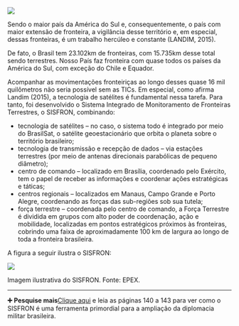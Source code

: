 [![](https://ampli-images.s3.amazonaws.com/production/b89aaa8d-794e-454a-9324-2b565d52e437/original)](https://ampli-images.s3.amazonaws.com/production/b89aaa8d-794e-454a-9324-2b565d52e437/original)

Sendo o maior país da América do Sul e, consequentemente, o país com maior extensão de fronteira, a vigilância desse território e, em especial, dessas fronteiras, é um trabalho hercúleo e constante (LANDIM, 2015).

De fato, o Brasil tem 23.102km de fronteiras, com 15.735km desse total sendo terrestres. Nosso País faz fronteira com quase todos os países da América do Sul, com exceção do Chile e Equador.

Acompanhar as movimentações fronteiriças ao longo desses quase 16 mil quilômetros não seria possível sem as TICs. Em especial, como afirma Landim (2015), a tecnologia de satélites é fundamental nessa tarefa. Para tanto, foi desenvolvido o Sistema Integrado de Monitoramento de Fronteiras Terrestres, o SISFRON, combinando:

- tecnologia de satélites – no caso, o sistema todo é integrado por meio do BrasilSat, o satélite geoestacionário que orbita o planeta sobre o território brasileiro;
- tecnologia de transmissão e recepção de dados – via estações terrestres (por meio de antenas direcionais parabólicas de pequeno diâmetro);
- centro de comando – localizado em Brasília, coordenado pelo Exército, tem o papel de receber as informações e coordenar ações estratégicas e táticas;
- centros regionais – localizados em Manaus, Campo Grande e Porto Alegre, coordenando as forças das sub-regiões sob sua tutela;
- força terrestre – coordenada pelo centro de comando, a Força Terrestre é dividida em grupos com alto poder de coordenação, ação e mobilidade, localizadas em pontos estratégicos próximos às fronteiras, cobrindo uma faixa de aproximadamente 100 km de largura ao longo de toda a fronteira brasileira.

A figura a seguir ilustra o SISFRON:

[![](https://ampli-images.s3.amazonaws.com/production/3a286c6a-11da-4805-bc46-c113146726d7/original)](https://ampli-images.s3.amazonaws.com/production/3a286c6a-11da-4805-bc46-c113146726d7/original)

Imagem ilustrativa do SISFRON. Fonte: EPEX.

______

**➕** **Pesquise mais**[Clique aqui](https://periodicos.ufpe.br/revistas/politicahoje/article/view/3737/3039) e leia as páginas 140 a 143 para ver como o SISFRON é uma ferramenta primordial para a ampliação da diplomacia militar brasileira.